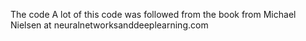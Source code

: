 The code
A lot of this code was followed from the book from Michael Nielsen at neuralnetworksanddeeplearning.com
